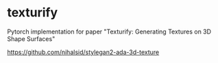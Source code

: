 # texturify
Pytorch implementation for paper "Texturify: Generating Textures on 3D Shape Surfaces"

https://github.com/nihalsid/stylegan2-ada-3d-texture
